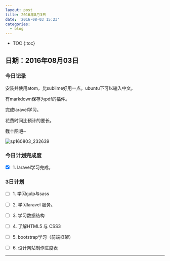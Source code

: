 ```yaml
---
layout: post
title: 2016年8月3日
date: '2016-08-03 15:23'
categories:
  - blog
---
```


* TOC
{:toc}

## 日期：2016年08月03日

### 今日记录

安装并使用atom，比sublime好用一点。ubuntu下可以输入中文。

有markdown保存为pdf的插件。

完成laravel学习。

花费时间比预计的要长。

截个图吧~

![sp160803_232639](http://i.imgur.com/M4l2d00.png)

### 今日计划完成度

- [X] 1\. laravel学习完成。

### 3日计划

- [ ] 1\. 学习gulp与sass

- [ ] 2\. 学习laravel 服务。

- [ ] 3\. 学习数据结构

- [ ] 4\. 了解HTML5 与 CSS3

- [ ] 5\. bootstrap学习（前端框架）

- [ ] 6\. 设计网站制作进度表

--------------------------------------------------------------------------------
